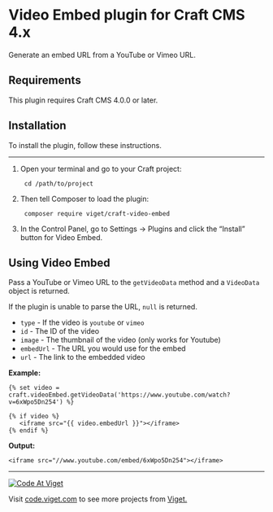 # Video Embed plugin for Craft CMS 4.x

Generate an embed URL from a YouTube or Vimeo URL.

## Requirements

This plugin requires Craft CMS 4.0.0 or later.

## Installation

To install the plugin, follow these instructions.
****
1. Open your terminal and go to your Craft project:

        cd /path/to/project

2. Then tell Composer to load the plugin:

        composer require viget/craft-video-embed

3. In the Control Panel, go to Settings → Plugins and click the “Install” button for Video Embed.

## Using Video Embed

Pass a YouTube or Vimeo URL to the `getVideoData` method and a `VideoData` object is returned.

If the plugin is unable to parse the URL, `null` is returned.

- `type` - If the video is `youtube` or `vimeo`
- `id` - The ID of the video
- `image` - The thumbnail of the video (only works for Youtube)
- `embedUrl` - The URL you would use for the embed
- `url` - The link to the embedded video

**Example:**

```twig
{% set video = craft.videoEmbed.getVideoData('https://www.youtube.com/watch?v=6xWpo5Dn254') %}

{% if video %}
   <iframe src="{{ video.embedUrl }}"></iframe>
{% endif %}
```

**Output:**

```
<iframe src="//www.youtube.com/embed/6xWpo5Dn254"></iframe>
```

***

<a href="http://code.viget.com">
  <img src="http://code.viget.com/github-banner.png" alt="Code At Viget">
</a>

Visit [code.viget.com](http://code.viget.com) to see more projects from [Viget.](https://viget.com)